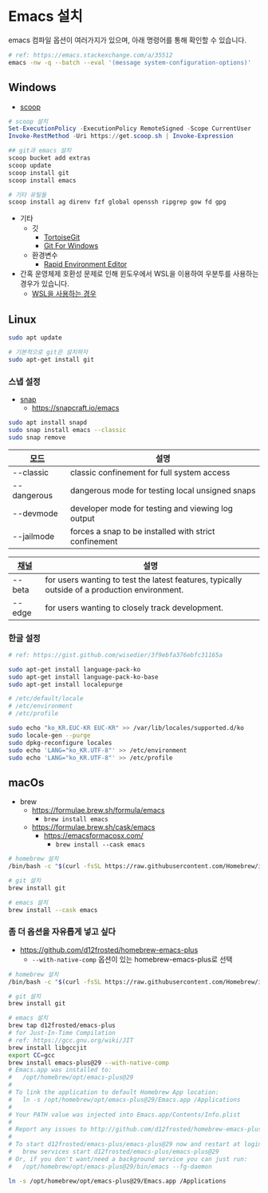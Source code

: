 # Emacs 설치

emacs 컴파일 옵션이 여러가지가 있으며, 아래 명령어를 통해 확인할 수 있습니다.

``` sh
# ref: https://emacs.stackexchange.com/a/35512
emacs -nw -q --batch --eval '(message system-configuration-options)'
```

## Windows

- [scoop](https://scoop.sh/)

``` powershell
# scoop 설치
Set-ExecutionPolicy -ExecutionPolicy RemoteSigned -Scope CurrentUser
Invoke-RestMethod -Uri https://get.scoop.sh | Invoke-Expression

## git과 emacs 설치
scoop bucket add extras
scoop update
scoop install git
scoop install emacs

# 기타 유틸들
scoop install ag direnv fzf global openssh ripgrep gow fd gpg
```

- 기타
  - 깃
    - [TortoiseGit](https://tortoisegit.org)
    - [Git For Windows](https://gitforwindows.org/)
  - 환경변수
    - [Rapid Environment Editor](https://www.rapidee.com/en/about)
- 간혹 운영체제 호환성 문제로 인해 윈도우에서 WSL을 이용하여 우분투를 사용하는 경우가 있습니다.
  - [WSL을 사용하는 경우](https://lispkorea.github.io/etc/wsl/)

## Linux

``` sh
sudo apt update

# 기본적으로 git은 설치하자
sudo apt-get install git
```

### 스냅 설정

- [snap](https://snapcraft.io/)
  - <https://snapcraft.io/emacs>

``` sh
sudo apt install snapd
sudo snap install emacs --classic
sudo snap remove
```

| [모드](https://snapcraft.io/docs/install-modes) | 설명                                                  |
| ----------------------------------------------- | ----------------------------------------------------- |
| --classic                                       | classic confinement for full system access            |
| --dangerous                                     | dangerous mode for testing local unsigned snaps       |
| --devmode                                       | developer mode for testing and viewing log output     |
| --jailmode                                      | forces a snap to be installed with strict confinement |

| [채널](https://snapcraft.io/docs/channels) | 설명                                                                                          |
| ------------------------------------------ | --------------------------------------------------------------------------------------------- |
| --beta                                     | for users wanting to test the latest features, typically outside of a production environment. |
| --edge                                     | for users wanting to closely track development.                                               |



### 한글 설정

``` sh
# ref: https://gist.github.com/wisedier/3f9ebfa376ebfc31165a

sudo apt-get install language-pack-ko
sudo apt-get install language-pack-ko-base
sudo apt-get install localepurge

# /etc/default/locale
# /etc/environment
# /etc/profile

sudo echo "ko_KR.EUC-KR EUC-KR" >> /var/lib/locales/supported.d/ko
sudo locale-gen --purge
sudo dpkg-reconfigure locales
sudo echo 'LANG="ko_KR.UTF-8"' >> /etc/environment
sudo echo 'LANG="ko_KR.UTF-8"' >> /etc/profile
```

## macOs

- brew
  - <https://formulae.brew.sh/formula/emacs>
    - `brew install emacs`
  - <https://formulae.brew.sh/cask/emacs>
    - <https://emacsformacosx.com/>
      - `brew install --cask emacs`

``` sh
# homebrew 설치
/bin/bash -c "$(curl -fsSL https://raw.githubusercontent.com/Homebrew/install/HEAD/install.sh)"

# git 설치
brew install git

# emacs 설치
brew install --cask emacs
```


### 좀 더 옵션을 자유롭게 넣고 싶다

- <https://github.com/d12frosted/homebrew-emacs-plus>
  - `--with-native-comp` 옵션이 있는 homebrew-emacs-plus로 선택

``` sh
# homebrew 설치
/bin/bash -c "$(curl -fsSL https://raw.githubusercontent.com/Homebrew/install/HEAD/install.sh)"

# git 설치
brew install git

# emacs 설치
brew tap d12frosted/emacs-plus
# for Just-In-Time Compilation
# ref: https://gcc.gnu.org/wiki/JIT
brew install libgccjit
export CC=gcc
brew install emacs-plus@29 --with-native-comp 
# Emacs.app was installed to:
#   /opt/homebrew/opt/emacs-plus@29
#
# To link the application to default Homebrew App location:
#   ln -s /opt/homebrew/opt/emacs-plus@29/Emacs.app /Applications
#
# Your PATH value was injected into Emacs.app/Contents/Info.plist
#
# Report any issues to http://github.com/d12frosted/homebrew-emacs-plus
#
# To start d12frosted/emacs-plus/emacs-plus@29 now and restart at login:
#   brew services start d12frosted/emacs-plus/emacs-plus@29
# Or, if you don't want/need a background service you can just run:
#   /opt/homebrew/opt/emacs-plus@29/bin/emacs --fg-daemon

ln -s /opt/homebrew/opt/emacs-plus@29/Emacs.app /Applications
```

